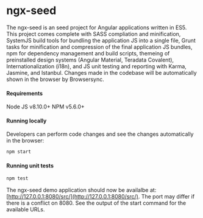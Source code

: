 # ngx-seed

The ngx-seed is an seed project for Angular applications written in ES5. This project comes complete with SASS compliation and minification, SystemJS build tools for bundling the application JS into a single file, Grunt tasks for minification and compression of the final application JS bundles, npm for dependency management and build scripts, themeing of preinstalled design systems (Angular Material, Teradata Covalent), Internationalization (i18n), and JS unit testing and reporting with Karma, Jasmine, and Istanbul. Changes made in the codebase will be automatically shown in the browser by Browsersync.

#### Requirements

Node JS v8.10.0+
NPM v5.6.0+

#### Running locally
Developers can perform code changes and see the changes automatically in the browser:

```bash
npm start
```

#### Running unit tests

```bash
npm test
```

The ngx-seed demo application should now be availalbe at: [http://127.0.0.1:8080/src/](http://127.0.0.1:8080/src/). The port may differ if there is a conflict on 8080. See the output of the start command for the available URLs.
